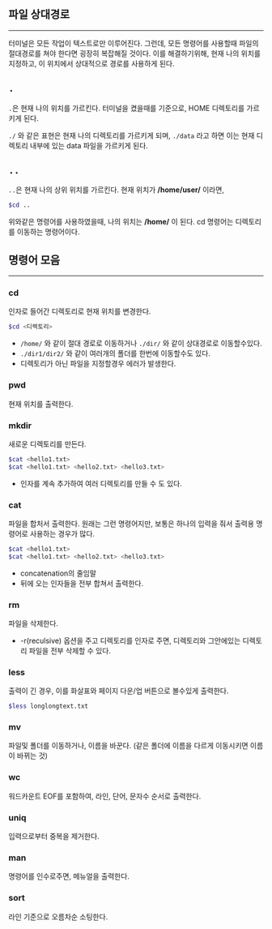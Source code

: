 ## 파일 상대경로
---
터미널은 모든 작업이 텍스트로만 이루어진다. 그런데, 모든 명령어를 사용할때 파일의 절대경로를 쳐야 한다면 굉장히 복잡해질 것이다. 이를 해결하기위해, 현재 나의 위치를 지정하고, 이 위치에서 상대적으로 경로를 사용하게 된다.

## `.`
`.`은 현재 나의 위치를 가르킨다.
터미널을 켰을때를 기준으로, HOME 디렉토리를 가르키게 된다.

`./` 와 같은 표현은 현재 나의 디렉토리를 가르키게 되며, `./data` 라고 하면 이는 현재 디렉토리 내부에 있는 data 파일을 가르키게 된다.

## `..`
`..`은 현재 나의 상위 위치를 가르킨다.
현재 위치가 **/home/user/** 이라면,  
```bash
$cd ..
```
위와같은 명령어를 사용하였을때,  나의 위치는 **/home/** 이 된다. cd 명령어는 디렉토리를 이동하는 명령어이다.

## 명령어 모음
---
    
### cd
인자로 들어간 디렉토리로 현재 위치를 변경한다. 

```bash
$cd <디렉토리>
```

* `/home/` 와 같이 절대 경로로 이동하거나 `./dir/` 와 같이 상대경로로 이동할수있다.
* `./dir1/dir2/` 와 같이 여러개의 폴더를 한번에 이동할수도 있다.
* 디렉토리가 아닌 파일을 지정할경우 에러가 발생한다. 


### pwd
현재 위치를 출력한다.


### mkdir
새로운 디렉토리를 만든다.

```bash
$cat <hello1.txt>
$cat <hello1.txt> <hello2.txt> <hello3.txt>
```

* 인자를 계속 추가하여 여러 디렉토리를 만들 수 도 있다.


### cat
파일을 합처서 출력한다. 원래는 그런 명령어지만, 보통은 하나의 입력을 줘서 출력용 명령어로 사용하는 경우가 많다.

```bash
$cat <hello1.txt>
$cat <hello1.txt> <hello2.txt> <hello3.txt>
```

* concatenation의 줄임말
* 뒤에 오는 인자들을 전부 합쳐서 출력한다.


### rm 
파일을 삭제한다.

* -r(reculsive) 옵션을 주고 디렉토리를 인자로 주면, 디렉토리와 그안에있는 디렉토리 파일을 전부 삭제할 수 있다.


### less
출력이 긴 경우, 이를 화살표와 페이지 다운/업 버튼으로 볼수있게 출력한다.

```bash 
$less longlongtext.txt
```

### mv
파일및 폴더를 이동하거나, 이름을 바꾼다. (같은 폴더에 이름을 다르게 이동시키면 이름이 바뀌는 것)


### wc 
워드카운트 EOF를 포함하여, 라인, 단어, 문자수 순서로 출력한다.


### uniq
입력으로부터 중복을 제거한다.


### man 
명령어를 인수로주면, 메뉴얼을 출력한다.


### sort
라인 기준으로 오름차순 소팅한다.
